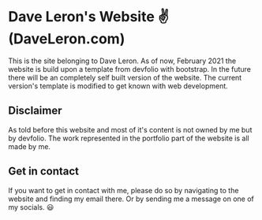# Dave Leron's Website :v: (DaveLeron.com)

This is the site belonging to Dave Leron.
As of now, February 2021 the website is build upon a template from devfolio with bootstrap. 
In the future there will be an completely self built version of the website. The current version's template is modified to get known with web development.

## Disclaimer

As told before this website and most of it's content is not owned by me but by devfolio.
The work represented in the portfolio part of the website is all made by me.

## Get in contact

If you want to get in contact with me, please do so by navigating to the website and finding my email there. Or by sending me a message on one of my socials. :smiley:
